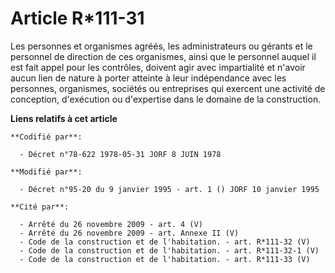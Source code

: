 # Article R*111-31

Les personnes et organismes agréés, les administrateurs ou gérants et le personnel de direction de ces organismes, ainsi que
le personnel auquel il est fait appel pour les contrôles, doivent agir avec impartialité et n'avoir aucun lien de nature à
porter atteinte à leur indépendance avec les personnes, organismes, sociétés ou entreprises qui exercent une activité de
conception, d'exécution ou d'expertise dans le domaine de la construction.

**Liens relatifs à cet article**

	**Codifié par**:

	  - Décret n°78-622 1978-05-31 JORF 8 JUIN 1978

	**Modifié par**:

	  - Décret n°95-20 du 9 janvier 1995 - art. 1 () JORF 10 janvier 1995

	**Cité par**:

	  - Arrêté du 26 novembre 2009 - art. 4 (V)
	  - Arrêté du 26 novembre 2009 - art. Annexe II (V)
	  - Code de la construction et de l'habitation. - art. R*111-32 (V)
	  - Code de la construction et de l'habitation. - art. R*111-32-1 (V)
	  - Code de la construction et de l'habitation. - art. R*111-33 (V)
